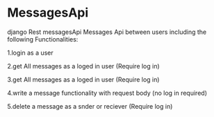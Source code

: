 # MessagesApi
django Rest messagesApi 
Messages Api between users including the following Functionalities:

1.login as a user

2.get All messages as a loged in user (Require log in)

3.get All messages as a loged in user (Require log in)

4.write a message functionality with request body (no log in required)

5.delete a message as a snder or reciever (Require log in)

